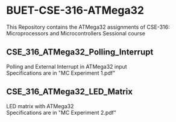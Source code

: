 # BUET-CSE-316-ATMega32
This Repository contains the ATMega32 assignments of CSE-316: Microprocessors and Microcontrollers Sessional course

## CSE_316_ATMega32_Polling_Interrupt
Polling and External Interrupt in ATMega32 input  
Specifications are in "MC Experiment 1.pdf"

## CSE_316_ATMega32_LED_Matrix
LED matrix with ATMega32  
Specifications are in "MC Experiment 2.pdf"

